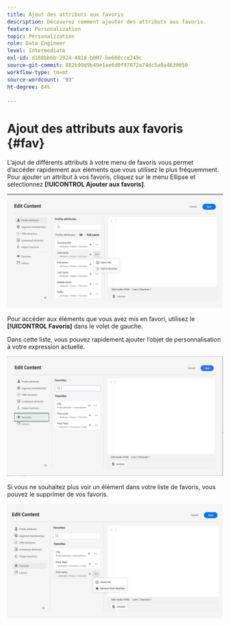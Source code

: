 ```yaml
---
title: Ajout des attributs aux favoris
description: Découvrez comment ajouter des attributs aux favoris.
feature: Personalization
topic: Personalization
role: Data Engineer
level: Intermediate
exl-id: d188bb6b-2924-4818-b007-be660cce249c
source-git-commit: 882b99d9b49e1ae6d0f97872a74dc5a8a4639050
workflow-type: tm+mt
source-wordcount: '93'
ht-degree: 84%

---
```


# Ajout des attributs aux favoris {#fav}

L’ajout de différents attributs à votre menu de favoris vous permet dʼaccéder rapidement aux éléments que vous utilisez le plus fréquemment. Pour ajouter un attribut à vos favoris, cliquez sur le menu Ellipse et sélectionnez **[!UICONTROL Ajouter aux favoris]**.

![](assets/favorite-option.png)

Pour accéder aux éléments que vous avez mis en favori, utilisez le **[!UICONTROL Favoris]** dans le volet de gauche.

Dans cette liste, vous pouvez rapidement ajouter lʼobjet de personnalisation à votre expression actuelle.

![](assets/favorite-list.png)

Si vous ne souhaitez plus voir un élément dans votre liste de favoris, vous pouvez le supprimer de vos favoris.

![](assets/favorite-remove.png)
